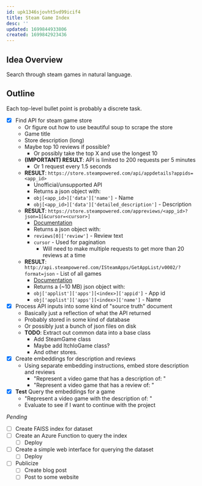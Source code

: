 ```yaml
---
id: upk1346sjovht5vd99icif4
title: Steam Game Index
desc: ''
updated: 1699844933806
created: 1699842923436
---
```


## Idea Overview

Search through steam games in natural language.

## Outline

Each top-level bullet point is probably a discrete task.

* [X] Find API for steam game store
    * Or figure out how to use beautiful soup to scrape the store
    * Game title
    * Store description (long)
    * Maybe top 10 reviews if possible?
        * Or possibly take the top X and use the longest 10
    * **(IMPORTANT) RESULT**: API is limited to 200 requests per 5 minutes
        * Or 1 request every 1.5 seconds
    * **RESULT**: `https://store.steampowered.com/api/appdetails?appids=<app_id>`
        * Unofficial/unsupported API
        * Returns a json object with:
        * `obj[<app_id>]['data']['name']` - Name
        * `obj[<app_id>]['data']['detailed_description']` - Description
    * **RESULT**: `https://store.steampowered.com/appreviews/<app_id>?json=1[&cursor=<cursor>]`
        * [Documentation](https://partner.steamgames.com/doc/store/getreviews)
        * Returns a json object with:
        * `reviews[0]['review']` - Review text
        * `cursor` - Used for pagination
            * Will need to make multiple requests to get more than 20 reviews at a time
    * **RESULT**: `http://api.steampowered.com/ISteamApps/GetAppList/v0002/?format=json` - List of all games
        * [Documentation](https://partner.steamgames.com/doc/webapi/ISteamApps#GetAppList)
        * Returns a (~10 MB) json object with:
        * `obj['applist']['apps'][<index>]['appid']` - App id
        * `obj['applist']['apps'][<index>]['name']` - Name
* [X] Process API inputs into some kind of "source truth" document
    * Basically just a reflection of what the API returned
    * Probably stored in some kind of database
    * Or possibly just a bunch of json files on disk
    * **TODO**: Extract out common data into a base class
        - Add SteamGame class
        - Maybe add ItchIoGame class?
        - And other stores.
* [X] Create embeddings for description and reviews
    * Using separate embedding instructions, embed store description and reviews
        * "Represent a video game that has a description of: "
        * "Represent a video game that has a review of: "
* [X] **Test** Query the embeddings for a game
    * "Represent a video game with the description of: "
    * Evaluate to see if I want to continue with the project


*Pending*
* [ ] Create FAISS index for dataset
* [ ] Create an Azure Function to query the index
    * [ ] Deploy
* [ ] Create a simple web interface for querying the dataset
    * [ ] Deploy
* [ ] Publicize
    * [ ] Create blog post
    * [ ] Post to some website